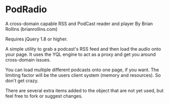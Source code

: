 # PodRadio
A cross-domain capable RSS and PodCast reader and player
By Brian Rollins (brianrollins.com)

Requires jQuery 1.8 or higher.

A simple utility to grab a podcast's RSS feed and then load the audio onto your page. 
It uses the YQL engine to act as a proxy and get you around cross-domain issues.

You can load multiple different podcasts onto one page, if you want. The limiting
factor will be the users client system (memory and resources). So don't get crazy.

There are several extra items added to the object that are not yet used, but 
feel free to fork or suggest changes.
